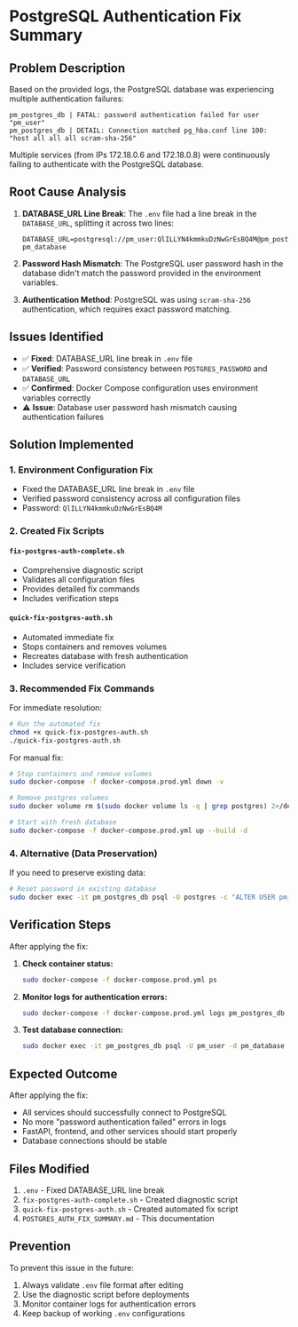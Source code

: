# PostgreSQL Authentication Fix Summary

## Problem Description

Based on the provided logs, the PostgreSQL database was experiencing multiple authentication failures:

```
pm_postgres_db | FATAL: password authentication failed for user "pm_user"
pm_postgres_db | DETAIL: Connection matched pg_hba.conf line 100: "host all all all scram-sha-256"
```

Multiple services (from IPs 172.18.0.6 and 172.18.0.8) were continuously failing to authenticate with the PostgreSQL database.

## Root Cause Analysis

1. **DATABASE_URL Line Break**: The `.env` file had a line break in the `DATABASE_URL`, splitting it across two lines:
   ```
   DATABASE_URL=postgresql://pm_user:QlILLYN4kmmkuDzNwGrEsBQ4M@pm_postgres_db:5432/
   pm_database
   ```

2. **Password Hash Mismatch**: The PostgreSQL user password hash in the database didn't match the password provided in the environment variables.

3. **Authentication Method**: PostgreSQL was using `scram-sha-256` authentication, which requires exact password matching.

## Issues Identified

- ✅ **Fixed**: DATABASE_URL line break in `.env` file
- ✅ **Verified**: Password consistency between `POSTGRES_PASSWORD` and `DATABASE_URL`
- ✅ **Confirmed**: Docker Compose configuration uses environment variables correctly
- ⚠️ **Issue**: Database user password hash mismatch causing authentication failures

## Solution Implemented

### 1. Environment Configuration Fix
- Fixed the DATABASE_URL line break in `.env` file
- Verified password consistency across all configuration files
- Password: `QlILLYN4kmmkuDzNwGrEsBQ4M`

### 2. Created Fix Scripts

#### `fix-postgres-auth-complete.sh`
- Comprehensive diagnostic script
- Validates all configuration files
- Provides detailed fix commands
- Includes verification steps

#### `quick-fix-postgres-auth.sh`
- Automated immediate fix
- Stops containers and removes volumes
- Recreates database with fresh authentication
- Includes service verification

### 3. Recommended Fix Commands

For immediate resolution:
```bash
# Run the automated fix
chmod +x quick-fix-postgres-auth.sh
./quick-fix-postgres-auth.sh
```

For manual fix:
```bash
# Stop containers and remove volumes
sudo docker-compose -f docker-compose.prod.yml down -v

# Remove postgres volumes
sudo docker volume rm $(sudo docker volume ls -q | grep postgres) 2>/dev/null || true

# Start with fresh database
sudo docker-compose -f docker-compose.prod.yml up --build -d
```

### 4. Alternative (Data Preservation)

If you need to preserve existing data:
```bash
# Reset password in existing database
sudo docker exec -it pm_postgres_db psql -U postgres -c "ALTER USER pm_user PASSWORD 'QlILLYN4kmmkuDzNwGrEsBQ4M';"
```

## Verification Steps

After applying the fix:

1. **Check container status:**
   ```bash
   sudo docker-compose -f docker-compose.prod.yml ps
   ```

2. **Monitor logs for authentication errors:**
   ```bash
   sudo docker-compose -f docker-compose.prod.yml logs pm_postgres_db | tail -20
   ```

3. **Test database connection:**
   ```bash
   sudo docker exec -it pm_postgres_db psql -U pm_user -d pm_database -c 'SELECT version();'
   ```

## Expected Outcome

After applying the fix:
- All services should successfully connect to PostgreSQL
- No more "password authentication failed" errors in logs
- FastAPI, frontend, and other services should start properly
- Database connections should be stable

## Files Modified

1. `.env` - Fixed DATABASE_URL line break
2. `fix-postgres-auth-complete.sh` - Created diagnostic script
3. `quick-fix-postgres-auth.sh` - Created automated fix script
4. `POSTGRES_AUTH_FIX_SUMMARY.md` - This documentation

## Prevention

To prevent this issue in the future:
1. Always validate `.env` file format after editing
2. Use the diagnostic script before deployments
3. Monitor container logs for authentication errors
4. Keep backup of working `.env` configurations